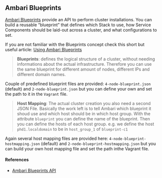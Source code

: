 ## Ambari Blueprints

[Ambari Blueprints](http://docs.hortonworks.com/HDPDocuments/Ambari-1.7.0.0/Ambari_Doc_Suite/ADS_v170.html#ref-63312e0d-d7f1-42b7-9a7e-1663357087f6) provide an API to perform cluster installations. You can build a reusable “blueprint” that defines which Stack to use, how Service Components should be laid-out across a cluster, and what configurations to set.

If you are not familiar with the Blueprints concept check this short but useful article: [Using Ambari Blueprints](https://blog.codecentric.de/en/2014/05/lambda-cluster-provisioning/)

> **Blueprints**: defines the logical structure of a cluster, without needing informations about the actual infrastructure. Therefore you can use the same blueprint for different amount of nodes, different IPs and different domain names.

Couple of predefined blueprint files are provided: `4-node-blueprint.json` (default) and `2-node-blueprint.json` but you can define your own and set the path to it in the `Vagrant` file. 

> **Host Mapping**: The actual cluster creation you also need a second JSON File. Basically the work left is to tell Ambari which blueprint it shoud use and which host should be in which host group. With the attribute `blueprint` you can define the name of the blueprint. Then you can define the hosts of each host group. e.g. we define the host `phd1.localdomain` to be in `host_group_1` of `blueprint-c1` 

Again several host mapping files are provided here: `4-node-blueprint-hostmapping.json` (default) and `2-node-blueprint-hostmapping.json` but you can build your own host mapping file and set the path inthe Vagrant file. 

#### References 
* [Ambari Blueprints API](https://cwiki.apache.org/confluence/display/AMBARI/Blueprints)
